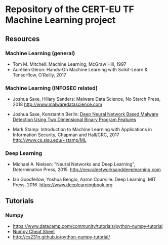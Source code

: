 # Repository of the CERT-EU TF Machine Learning project
## Resources

### Machine Learning (general)
* Tom M. Mitchell: Machine Learning, McGraw Hill, 1997
* Aurélien Géron: Hands-On Machine Learning with Scikit-Learn & Tensorflow, O’Reilly, 2017

### Machine Learning (INFOSEC related)
* Joshua Saxe, Hillary Sanders: Malware Data Science, No Starch Press, 2018
http://www.malwaredatascience.com

* Joshua Saxe, Konstantin Berlin: [Deep Neural Network Based Malware Detection Using Two Dimensional Binary Program Features]( https://arxiv.org/abs/1508.03096)

* Mark Stamp: Introduction to Machine Learning with Applications in Information Security, Chapman and Hall/CRC,  2017 http://www.cs.sjsu.edu/~stamp/ML


### Deep Learning
* Michael A. Nielsen: "Neural Networks and Deep Learning", Determination Press, 2015. http://neuralnetworksanddeeplearning.com

* Ian Goodfellow, Yoshua Bengio, Aaron Courville: Deep Learning, MIT Press, 2016. https://www.deeplearningbook.org


## Tutorials

### Numpy

* https://www.datacamp.com/community/tutorials/python-numpy-tutorial
* [Numpy Cheat Sheet](https://s3.amazonaws.com/assets.datacamp.com/blog_assets/Numpy_Python_Cheat_Sheet.pdf)
* http://cs231n.github.io/python-numpy-tutorial/
